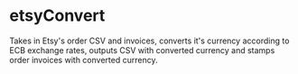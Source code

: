 # etsyConvert
Takes in Etsy's order CSV and invoices, converts it's currency according to ECB exchange rates, outputs CSV with converted currency and stamps order invoices with converted currency.

